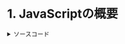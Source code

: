 # 1. JavaScriptの概要

<details><summary>ソースコード</summary><div>
  
```
console.log("Hello World");
```
  
</div></details>
